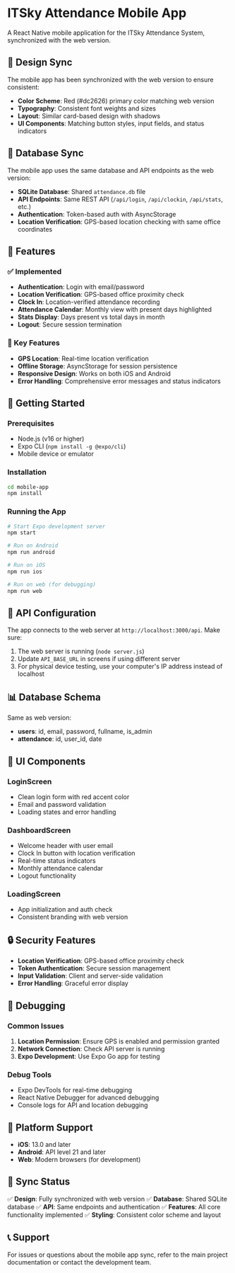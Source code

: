 # ITSky Attendance Mobile App

A React Native mobile application for the ITSky Attendance System, synchronized with the web version.

## 🎨 Design Sync

The mobile app has been synchronized with the web version to ensure consistent:

- **Color Scheme**: Red (#dc2626) primary color matching web version
- **Typography**: Consistent font weights and sizes
- **Layout**: Similar card-based design with shadows
- **UI Components**: Matching button styles, input fields, and status indicators

## 🔧 Database Sync

The mobile app uses the same database and API endpoints as the web version:

- **SQLite Database**: Shared `attendance.db` file
- **API Endpoints**: Same REST API (`/api/login`, `/api/clockin`, `/api/stats`, etc.)
- **Authentication**: Token-based auth with AsyncStorage
- **Location Verification**: GPS-based location checking with same office coordinates

## 📱 Features

### ✅ Implemented
- **Authentication**: Login with email/password
- **Location Verification**: GPS-based office proximity check
- **Clock In**: Location-verified attendance recording
- **Attendance Calendar**: Monthly view with present days highlighted
- **Stats Display**: Days present vs total days in month
- **Logout**: Secure session termination

### 🎯 Key Features
- **GPS Location**: Real-time location verification
- **Offline Storage**: AsyncStorage for session persistence
- **Responsive Design**: Works on both iOS and Android
- **Error Handling**: Comprehensive error messages and status indicators

## 🚀 Getting Started

### Prerequisites
- Node.js (v16 or higher)
- Expo CLI (`npm install -g @expo/cli`)
- Mobile device or emulator

### Installation
```bash
cd mobile-app
npm install
```

### Running the App
```bash
# Start Expo development server
npm start

# Run on Android
npm run android

# Run on iOS
npm run ios

# Run on web (for debugging)
npm run web
```

## 🔗 API Configuration

The app connects to the web server at `http://localhost:3000/api`. Make sure:

1. The web server is running (`node server.js`)
2. Update `API_BASE_URL` in screens if using different server
3. For physical device testing, use your computer's IP address instead of localhost

## 📊 Database Schema

Same as web version:
- **users**: id, email, password, fullname, is_admin
- **attendance**: id, user_id, date

## 🎨 UI Components

### LoginScreen
- Clean login form with red accent color
- Email and password validation
- Loading states and error handling

### DashboardScreen
- Welcome header with user email
- Clock In button with location verification
- Real-time status indicators
- Monthly attendance calendar
- Logout functionality

### LoadingScreen
- App initialization and auth check
- Consistent branding with web version

## 🔒 Security Features

- **Location Verification**: GPS-based office proximity check
- **Token Authentication**: Secure session management
- **Input Validation**: Client and server-side validation
- **Error Handling**: Graceful error display

## 🐛 Debugging

### Common Issues
1. **Location Permission**: Ensure GPS is enabled and permission granted
2. **Network Connection**: Check API server is running
3. **Expo Development**: Use Expo Go app for testing

### Debug Tools
- Expo DevTools for real-time debugging
- React Native Debugger for advanced debugging
- Console logs for API and location debugging

## 📱 Platform Support

- **iOS**: 13.0 and later
- **Android**: API level 21 and later
- **Web**: Modern browsers (for development)

## 🔄 Sync Status

✅ **Design**: Fully synchronized with web version
✅ **Database**: Shared SQLite database
✅ **API**: Same endpoints and authentication
✅ **Features**: All core functionality implemented
✅ **Styling**: Consistent color scheme and layout

## 📞 Support

For issues or questions about the mobile app sync, refer to the main project documentation or contact the development team. 